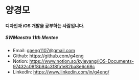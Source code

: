 # 양경모

#### 디자인과 iOS 개발을 공부하는 사람입니다.
##### SWMaestro 11th Mentee

- Email: gaeng1107@gmail.com
- Github: https://github.com/g4eng
- Notion: https://www.notion.so/kyleyang/iOS-Documents-97432c08f8b94c3f8fa1e82ba8e6c68c
- LinkedIn: https://www.linkedin.com/in/g4eng/
